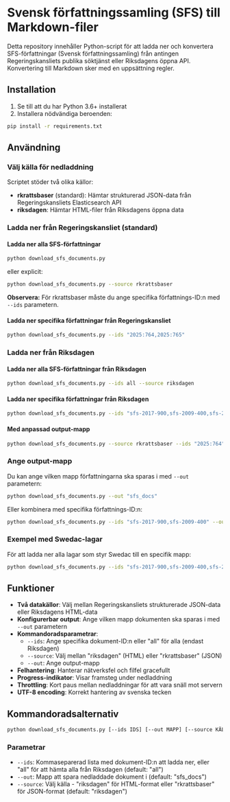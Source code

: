 # Svensk författningssamling (SFS) till Markdown-filer

Detta repository innehåller Python-script för att ladda ner och konvertera SFS-författningar (Svensk författningssamling) från antingen Regeringskansliets publika söktjänst eller Riksdagens öppna API. Konvertering till Markdown sker med en uppsättning regler.

## Installation

1. Se till att du har Python 3.6+ installerat
2. Installera nödvändiga beroenden:

```bash
pip install -r requirements.txt
```

## Användning

### Välj källa för nedladdning

Scriptet stöder två olika källor:

- **rkrattsbaser** (standard): Hämtar strukturerad JSON-data från Regeringskansliets Elasticsearch API
- **riksdagen**: Hämtar HTML-filer från Riksdagens öppna data

### Ladda ner från Regeringskansliet (standard)

#### Ladda ner alla SFS-författningar

```bash
python download_sfs_documents.py
```

eller explicit:

```bash
python download_sfs_documents.py --source rkrattsbaser
```

**Observera:** För rkrattsbaser måste du ange specifika författnings-ID:n med `--ids` parametern.

#### Ladda ner specifika författningar från Regeringskansliet

```bash
python download_sfs_documents.py --ids "2025:764,2025:765"
```

### Ladda ner från Riksdagen

#### Ladda ner alla SFS-författningar från Riksdagen

```bash
python download_sfs_documents.py --ids all --source riksdagen
```

#### Ladda ner specifika författningar från Riksdagen

```bash
python download_sfs_documents.py --ids "sfs-2017-900,sfs-2009-400,sfs-2011-791" --source riksdagen
```

#### Med anpassad output-mapp

```bash
python download_sfs_documents.py --source rkrattsbaser --ids "2025:764" --out "sfs_json"
```

### Ange output-mapp

Du kan ange vilken mapp författningarna ska sparas i med `--out` parametern:

```bash
python download_sfs_documents.py --out "sfs_docs"
```

Eller kombinera med specifika författnings-ID:n:

```bash
python download_sfs_documents.py --ids "sfs-2017-900,sfs-2009-400" --out "mina_favorit_lagar"
```

### Exempel med Swedac-lagar

För att ladda ner alla lagar som styr Swedac till en specifik mapp:

```bash
python download_sfs_documents.py --ids "sfs-2017-900,sfs-2009-400,sfs-2009-641,sfs-2021-1252,sfs-2011-791,sfs-2011-811,sfs-2019-16,sfs-1991-93,sfs-1993-1634,sfs-2014-864,sfs-2002-574,sfs-2009-211,sfs-2006-985,sfs-2006-1592,sfs-2016-1128,sfs-2009-1079,sfs-2009-1078,sfs-2010-900,sfs-2011-338,sfs-2011-1244,sfs-2011-1261,sfs-1992-1514,sfs-1993-1066,sfs-1994-99,sfs-1997-857,sfs-1999-716,sfs-2005-403,sfs-2006-1043,sfs-2011-318,sfs-2011-345,sfs-2011-1200,sfs-2011-1480,sfs-2012-211,sfs-2012-238,sfs-1975-49,sfs-1999-779,sfs-1999-780" --out "swedac_lagar"
```

## Funktioner

- **Två datakällor**: Välj mellan Regeringskansliets strukturerade JSON-data eller Riksdagens HTML-data
- **Konfigurerbar output**: Ange vilken mapp dokumenten ska sparas i med `--out` parametern
- **Kommandoradsparametrar**:
  - `--ids`: Ange specifika dokument-ID:n eller "all" för alla (endast Riksdagen)
  - `--source`: Välj mellan "riksdagen" (HTML) eller "rkrattsbaser" (JSON)
  - `--out`: Ange output-mapp
- **Felhantering**: Hanterar nätverksfel och filfel gracefullt
- **Progress-indikator**: Visar framsteg under nedladdning
- **Throttling**: Kort paus mellan nedladdningar för att vara snäll mot servern
- **UTF-8 encoding**: Korrekt hantering av svenska tecken

## Kommandoradsalternativ

```bash
python download_sfs_documents.py [--ids IDS] [--out MAPP] [--source KÄLLA]
```

### Parametrar

- `--ids`: Kommaseparerad lista med dokument-ID:n att ladda ner, eller "all" för att hämta alla från Riksdagen (default: "all")
- `--out`: Mapp att spara nedladdade dokument i (default: "sfs_docs")
- `--source`: Välj källa - "riksdagen" för HTML-format eller "rkrattsbaser" för JSON-format (default: "riksdagen")
